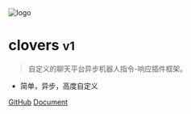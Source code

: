 <!-- _coverpage.md -->

<!-- ![logo](/icon.png) -->

<img class="cover-logo"  src="/icon.png" data-origin="/icon.png" alt="logo">

# clovers <small>v1</small>

> 自定义的聊天平台异步机器人指令-响应插件框架。

- 简单，异步，高度自定义

[GitHub](https://github.com/clovers-project/clovers)
[Document](/document)
